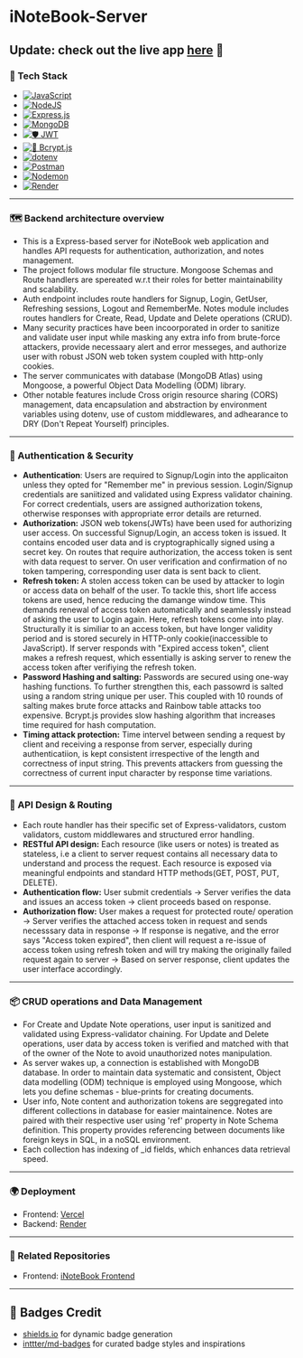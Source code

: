 # iNoteBook-Server
Update: check out the live app [here](https://i-note-book-two.vercel.app) 🚀
---

### 🧰 Tech Stack
- [![JavaScript](https://img.shields.io/badge/JavaScript-F7DF1E?logo=javascript&logoColor=black)](#)
- [![NodeJS](https://img.shields.io/badge/Node.js-6DA55F?logo=node.js&logoColor=white)](#)
- [![Express.js](https://img.shields.io/badge/Express.js-%23404d59.svg?logo=express&logoColor=%2361DAFB)](#)
- [![MongoDB](https://img.shields.io/badge/MongoDB-%234ea94b.svg?logo=mongodb&logoColor=white)](#)
- [![🛡️ JWT](https://img.shields.io/badge/🛡️-JWT-purple?style=flat&labelColor=purple)](#)
- [![🔐 Bcrypt.js](https://img.shields.io/badge/🔐-Bcrypt.js-yellow?style=flat&labelColor=yellow)](#)
- [![dotenv](https://img.shields.io/badge/dotenv-464646?logo=dotenv&logoColor=white)](#)
- [![Postman](https://img.shields.io/badge/Postman-FF6C37?logo=postman&logoColor=white)](https://www.postman.com/)
- [![Nodemon](https://img.shields.io/badge/Nodemon-76D04B?logo=nodemon&logoColor=white)](#)
- [![Render](https://img.shields.io/badge/Render-46E3B7?logo=render&logoColor=black)](#)
---

### 🗺️ Backend architecture overview
 - This is a Express-based server for iNoteBook web application and handles API requests for authentication, authorization, and notes management.
 - The project follows modular file structure. Mongoose Schemas and Route handlers are spereated w.r.t their roles for better maintainability and scalability.
 - Auth endpoint includes route handlers for Signup, Login, GetUser, Refreshing sessions, Logout and RememberMe. Notes module includes routes handlers for Create, Read, Update and Delete operations (CRUD).
 -  Many security practices have been incoorporated in order to sanitize and validate user input while masking any extra info from brute-force attackers, provide necessaary alert and error messeges, and authorize user with robust JSON web token system coupled with http-only cookies.
 - The server communicates with database (MongoDB Atlas) using Mongoose, a powerful Object Data Modelling (ODM) library.
 - Other notable features include Cross origin resource sharing (CORS) management, data encapsulation and abstraction by environment variables using dotenv, use of custom middlewares, and adhearance to DRY (Don't Repeat Yourself) principles.
---

### 🔐 Authentication & Security
- __Authentication__: Users are required to Signup/Login into the applicaiton unless they opted for "Remember me" in previous session. Login/Signup credentials are saniitized and validated using Express validator chaining. For correct credentials, users are assigned authorization tokens, otherwise responses with appropriate error details are returned.
- __Authorization:__ JSON web tokens(JWTs) have been used for authorizing user access. On successful Signup/Login, an access token is issued. It contains encoded user data and is cryptographically signed using a secret key. On routes that require authorization, the access token is sent with data request to server. On user verification and confirmation of no token tampering, corresponding user data is sent back to client.
- __Refresh token:__ A stolen access token can be used by attacker to login or access data on behalf of the user. To tackle this, short life access tokens are used, hence reducing the damange window time. This demands renewal of access token automatically and seamlessly instead of asking the user to Login again. Here, refresh tokens come into play.<br>
  Structurally it is similiar to an access token, but have longer validity period and is stored securely in HTTP-only cookie(inaccessible to JavaScript). If server responds with "Expired access token", client makes a refresh request, which essentially is asking server to renew the access token after verifiying the refresh token.
- __Password Hashing and salting:__ Passwords are secured using one-way hashing functions. To further strengthen this, each passowrd is salted using a random string unique per user. This coupled with 10 rounds of salting makes brute force attacks and Rainbow table attacks too expensive. Bcrypt.js provides slow hashing algorithm that increases time required for hash computation.
- __Timing attack protection:__ Time intervel between sending a request by client and receiving a response from server, especially during authenticatiion, is kept consistent irrespective of the length and correctness of input string. This prevents attackers from guessing the correctness of current input character by response time variations.
---

### 🧪 API Design & Routing
- Each route handler has their specific set of Express-validators, custom validators, custom middlewares and structured error handling.
- __RESTful API design:__ Each resource (like users or notes) is treated as stateless, i.e a client to server request contains all necessary data to understand and process the request. Each resource is exposed via meaningful endpoints and standard HTTP methods(GET, POST, PUT, DELETE).
- __Authentication flow:__ User submit credentials → Server verifies the data and issues an access token → client proceeds based on response.
- __Authorization flow:__ User makes a request for protected route/ operation → Server verifies the attached access token in request and sends necesssary data in response → If response is negative, and the error says "Access token expired", then client will request a re-issue of access token using refresh token and will try making the originally failed request again to server → Based on server response, client updates the user interface accordingly.
---

### 📦 CRUD operations and Data Management
- For Create and Update Note operations, user input is sanitized and validated using Express-validator chaining. For Update and Delete operations, user data by access token is verified and matched with that of the owner of the Note to avoid unauthorized notes manipulation.
- As server wakes up, a connection is established with MongoDB database. In order to maintain data systematic and consistent, Object data modelling (ODM) technique is employed using Mongoose, which lets you define schemas - blue-prints for creating documents.
-  User info, Note content and authorization tokens are seggregated into different collections in database for easier maintainence. Notes are paired with their respective user using 'ref' property in Note Schema definition. This property provides referencing between documents like foreign keys in SQL, in a noSQL environment.
-  Each collection has indexing of _id fields, which enhances data retrieval speed.
---

### 🌍 Deployment
- Frontend: [Vercel](https://i-note-book-two.vercel.app)
- Backend: [Render](https://inotebook-server-8i8l.onrender.com)
---

### 📎 Related Repositories
- Frontend: [iNoteBook Frontend](https://github.com/Priyanshu1-62/iNoteBook.git)
---

## 📛 Badges Credit
- [shields.io](https://shields.io) for dynamic badge generation  
- [inttter/md-badges](https://github.com/inttter/md-badges) for curated badge styles and inspirations
